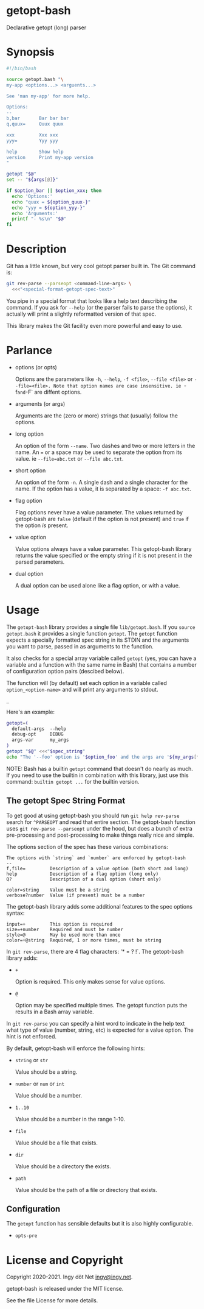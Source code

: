 getopt-bash
===========

Declarative getopt (long) parser


# Synopsis

```bash
#!/bin/bash

source getopt.bash "\
my-app <options...> <arguents...>

See 'man my-app' for more help.

Options:
--
b,bar       Bar bar bar
q,quux=     Quux quux

xxx         Xxx xxx
yyy=        Yyy yyy

help        Show help
version     Print my-app version
"

getopt "$@"
set -- "${args[@]}"

if $option_bar || $option_xxx; then
  echo 'Options:'
  echo "quux = ${option_quux-}"
  echo "yyy = ${option_yyy-}"
  echo 'Arguments:'
  printf "- %s\n" "$@"
fi
```


# Description

Git has a little known, but very cool getopt parser built in.
The Git command is:
```bash
git rev-parse --parseopt <command-line-args> \
  <<<"<special-format-getopt-spec-text>"
```

You pipe in a special format that looks like a help text describing the
command.
If you ask for `--help` (or the parser fails to parse the options), it actually
will print a slightly reformatted version of that spec.

This library makes the Git facility even more powerful and easy to use.

# Parlance

* options (or opts)

  Options are the parameters like `-h`, `--help`, `-f <file>`, `--file <file>`
  or `--file=<file>.
  Note that option names are case insensitive.
  ie `-f` and `-F` are diffent options.

* arguments (or args)

  Arguments are the (zero or more) strings that (usually) follow the options.

* long option

  An option of the form `--name`.
  Two dashes and two or more letters in the name.
  An `=` or a space may be used to separate the option from its value.
  ie `--file=abc.txt` or `--file abc.txt`.

* short option

  An option of the form `-n`.
  A single dash and a single character for the name.
  If the option has a value, it is separated by a space: `-f abc.txt`.

* flag option

  Flag options never have a value parameter.
  The values returned by getopt-bash are `false` (default if the option is not
  present) and `true` if the option *is* present.

* value option

  Value options always have a value parameter.
  This getopt-bash library returns the value specified or the empty string if
  it is not present in the parsed parameters.

* dual option

  A dual option can be used alone like a flag option, or with a value.


# Usage

The `getopt-bash` library provides a single file `lib/getopt.bash`.
If you `source getopt.bash` it provides a single function `getopt`.
The `getopt` function expects a specially formatted spec string in its STDIN
and the arguments you want to parse, passed in as arguments to the function.

It also checks for a special array variable called `getopt` (yes, you can have
a variable and a function with the same name in Bash) that contains a number of
configuration option pairs (descibed below).

The function will (by default) set each option in a variable called
`option_<option-name>` and will print any arguments to stdout.

`_`

Here's an example:
```bash
getopt=(
  default-args  --help
  debug-opt     DEBUG
  args-var      my_args
)
getopt "$@" <<<"$spec_string"
echo "The '--foo' option is '$option_foo' and the args are '${my_args[*]}'"
```

NOTE: Bash has a builtin `getopt` command that doesn't do nearly as much.
If you need to use the builtin in combination with this library, just use this
command: `builtin getopt ...` for the builtin version.

## The getopt Spec String Format

To get good at using getopt-bash you should run `git help rev-parse` search for
`^PARSEOPT` and read that entire section.
The getopt-bash function uses `git rev-parse --parseopt` under the hood, but
does a bunch of extra pre-processing and post-processing to make things really
nice and simple.

The options section of the spec has these various combinations:
```
The options with `string` and `number` are enforced by getopt-bash
--
f,file=         Description of a value option (both short and long)
help            Description of a flag option (long only)
Q?              Description of a dual option (short only)

color=string    Value must be a string
verbose?number  Value (if present) must be a number
```

The getopt-bash library adds some additional features to the spec options
syntax:
```
input=+         This option is required
size=+number    Required and must be number
style=@         May be used more than once
color=+@string  Required, 1 or more times, must be string
```

In `git rev-parse`, there are 4 flag characters: '* = ? !`.
The getopt-bash library adds:

* `+`

  Option is required.
  This only makes sense for value options.

* `@`

  Option may be specified multiple times.
  The getopt function puts the results in a Bash array variable.

In `git rev-parse` you can specify a hint word to indicate in the help text
what type of value (number, string, etc) is expected for a value option.
The hint is not enforced.

By default, getopt-bash will enforce the following hints:

* `string` or `str`

  Value should be a string.

* `number` or `num` or `int`

  Value should be a number.

* `1..10`

  Value should be a number in the range 1-10.

* `file`

  Value should be a file that exists.

* `dir`

  Value should be a directory the exists.

* `path`

  Value should be the path of a file or directory that exists.


## Configuration

The `getopt` function has sensible defaults but it is also highly configurable.

* `opts-pre`


# License and Copyright

Copyright 2020-2021. Ingy döt Net <ingy@ingy.net>.

getopt-bash is released under the MIT license.

See the file License for more details.
